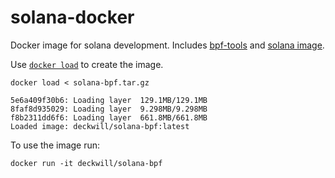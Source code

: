 # solana-docker

Docker image for solana development. Includes [bpf-tools](https://github.com/solana-labs/bpf-tools) and [solana image](https://hub.docker.com/r/solanalabs/solana).


Use [`docker load`](https://docs.docker.com/engine/reference/commandline/load/) to create the image.

```console
docker load < solana-bpf.tar.gz
```
```output 
5e6a409f30b6: Loading layer  129.1MB/129.1MB
8faf8d935029: Loading layer  9.298MB/9.298MB
f8b2311dd6f6: Loading layer  661.8MB/661.8MB
Loaded image: deckwill/solana-bpf:latest
```

To use the image run:

```
docker run -it deckwill/solana-bpf
```